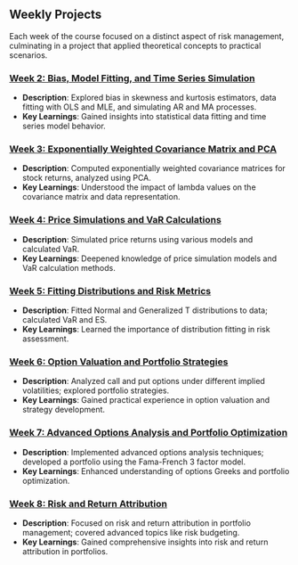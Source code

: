 ## Weekly Projects
Each week of the course focused on a distinct aspect of risk management, culminating in a project that applied theoretical concepts to practical scenarios.

### [Week 2: Bias, Model Fitting, and Time Series Simulation](https://github.com/QijunYang1/Quantitative-Risk-Management/tree/main/WeeeklyProjects/week02)
- **Description**: Explored bias in skewness and kurtosis estimators, data fitting with OLS and MLE, and simulating AR and MA processes.
- **Key Learnings**: Gained insights into statistical data fitting and time series model behavior.

### [Week 3: Exponentially Weighted Covariance Matrix and PCA](https://github.com/QijunYang1/Quantitative-Risk-Management/tree/main/WeeeklyProjects/week03)
- **Description**: Computed exponentially weighted covariance matrices for stock returns, analyzed using PCA.
- **Key Learnings**: Understood the impact of lambda values on the covariance matrix and data representation.

### [Week 4: Price Simulations and VaR Calculations](https://github.com/QijunYang1/Quantitative-Risk-Management/tree/main/WeeeklyProjects/week04)
- **Description**: Simulated price returns using various models and calculated VaR.
- **Key Learnings**: Deepened knowledge of price simulation models and VaR calculation methods.

### [Week 5: Fitting Distributions and Risk Metrics](https://github.com/QijunYang1/Quantitative-Risk-Management/tree/main/WeeeklyProjects/week05)
- **Description**: Fitted Normal and Generalized T distributions to data; calculated VaR and ES.
- **Key Learnings**: Learned the importance of distribution fitting in risk assessment.

### [Week 6: Option Valuation and Portfolio Strategies](https://github.com/QijunYang1/Quantitative-Risk-Management/tree/main/WeeeklyProjects/week06)
- **Description**: Analyzed call and put options under different implied volatilities; explored portfolio strategies.
- **Key Learnings**: Gained practical experience in option valuation and strategy development.

### [Week 7: Advanced Options Analysis and Portfolio Optimization](https://github.com/QijunYang1/Quantitative-Risk-Management/tree/main/WeeeklyProjects/week07)
- **Description**: Implemented advanced options analysis techniques; developed a portfolio using the Fama-French 3 factor model.
- **Key Learnings**: Enhanced understanding of options Greeks and portfolio optimization.

### [Week 8: Risk and Return Attribution](https://github.com/QijunYang1/Quantitative-Risk-Management/tree/main/WeeeklyProjects/week08)
- **Description**: Focused on risk and return attribution in portfolio management; covered advanced topics like risk budgeting.
- **Key Learnings**: Gained comprehensive insights into risk and return attribution in portfolios.
